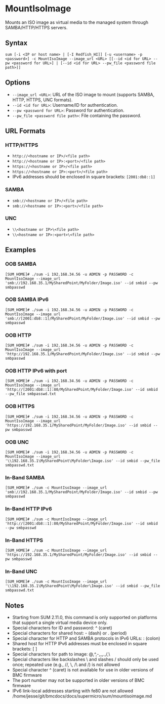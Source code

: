 # MountIsoImage

Mounts an ISO image as virtual media to the managed system through SAMBA/HTTP/HTTPS servers.

## Syntax

```
sum [-i <IP or host name> | [-I Redfish_HI]] [-u <username> -p <password>] -c MountIsoImage --image_url <URL> [[--id <id for URL> --pw <password for URL>] | [--id <id for URL> --pw_file <password file path>]]
```

## Options

- `--image_url <URL>`: URL of the ISO image to mount (supports SAMBA, HTTP, HTTPS, UNC formats).
- `--id <id for URL>`: Username/ID for authentication.
- `--pw <password for URL>`: Password for authentication.
- `--pw_file <password file path>`: File containing the password.

## URL Formats

### HTTP/HTTPS
- `http://<hostname or IP>/<file path>`
- `http://<hostname or IP>:<port>/<file path>`
- `https://<hostname or IP>/<file path>`
- `https://<hostname or IP>:<port>/<file path>`
- IPv6 addresses should be enclosed in square brackets: `[2001:db8::1]`

### SAMBA
- `smb://<hostname or IP>/<file path>`
- `smb://<hostname or IP>:<port>/<file path>`

### UNC
- `\\<hostname or IP>\<file path>`
- `\\<hostname or IP>:<port>\<file path>`

## Examples

### OOB SAMBA
```
[SUM_HOME]# ./sum -i 192.168.34.56 -u ADMIN -p PASSWORD -c MountIsoImage --image_url 'smb://192.168.35.1/MySharedPoint/MyFolder/Image.iso' --id smbid --pw smbpasswd
```

### OOB SAMBA IPv6
```
[SUM_HOME]# ./sum -i 192.168.34.56 -u ADMIN -p PASSWORD -c MountIsoImage --image_url 'smb://[2001:db8::1]/MySharedPoint/MyFolder/Image.iso' --id smbid --pw smbpasswd
```

### OOB HTTP
```
[SUM_HOME]# ./sum -i 192.168.34.56 -u ADMIN -p PASSWORD -c MountIsoImage --image_url 'http://192.168.35.1/MySharedPoint/MyFolder/Image.iso' --id smbid --pw smbpasswd
```

### OOB HTTP IPv6 with port
```
[SUM_HOME]# ./sum -i 192.168.34.56 -u ADMIN -p PASSWORD -c MountIsoImage --image_url 'http://[2001:db8::1]:80/MySharedPoint/MyFolder/Image.iso' --id smbid --pw_file smbpasswd.txt
```

### OOB HTTPS
```
[SUM_HOME]# ./sum -i 192.168.34.56 -u ADMIN -p PASSWORD -c MountIsoImage --image_url 'https://192.168.35.1/MySharedPoint/MyFolder/Image.iso' --id smbid --pw smbpasswd
```

### OOB UNC
```
[SUM_HOME]# ./sum -i 192.168.34.56 -u ADMIN -p PASSWORD -c MountIsoImage --image_url '\\192.168.35.1\MySharedPoint\MyFolder\Image.iso' --id smbid --pw_file smbpasswd.txt
```

### In-Band SAMBA
```
[SUM_HOME]# ./sum -c MountIsoImage --image_url 'smb://192.168.35.1/MySharedPoint/MyFolder/Image.iso' --id smbid --pw smbpasswd
```

### In-Band HTTP IPv6
```
[SUM_HOME]# ./sum -c MountIsoImage --image_url 'http://[2001:db8::1]:80/MySharedPoint/MyFolder/Image.iso' --id smbid --pw smbpasswd
```

### In-Band HTTPS
```
[SUM_HOME]# ./sum -c MountIsoImage --image_url 'https://192.168.35.1/MySharedPoint/MyFolder/Image.iso' --id smbid --pw smbpasswd
```

### In-Band UNC
```
[SUM_HOME]# ./sum -c MountIsoImage --image_url '\\192.168.35.1\MySharedPoint\MyFolder\Image.iso' --id smbid --pw_file smbpasswd.txt
```

## Notes

- Starting from SUM 2.11.0, this command is only supported on platforms that support a single virtual media device only.
- Special characters for ID and password: ^ (caret)
- Special characters for shared host: - (dash) or . (period)
- Special character for HTTP and SAMBA protocols in IPv6 URLs: : (colon)
- Shared host for HTTP IPv6 addresses must be enclosed in square brackets: [ ]
- Special characters for path to image: @,^,-,_,.,/,\
- Special characters like backslashes \ and slashes / should only be used once; repeated use (e.g., //, \\, /\ and \/) is not allowed
- Special character ^ (caret) is not available for use in older versions of BMC firmware
- The port number may not be supported in older versions of BMC firmware
- IPv6 link-local addresses starting with fe80 are not allowed</content>
<parameter name="filePath">/home/jesse/git/bmcdocs/docs/supermicro/sum/mountisoimage.md